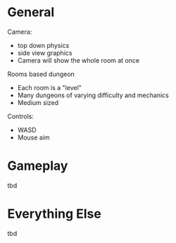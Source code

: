 # General
Camera:
- top down physics
- side view graphics
- Camera will show the whole room at once

Rooms based dungeon
- Each room is a "level"
- Many dungeons of varying difficulty and mechanics
- Medium sized

Controls:
- WASD
- Mouse aim

# Gameplay
tbd

# Everything Else
tbd
